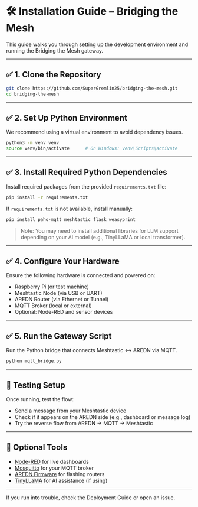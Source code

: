 
# 🛠️ Installation Guide – Bridging the Mesh

This guide walks you through setting up the development environment and running the Bridging the Mesh gateway.

---

## ✅ 1. Clone the Repository

```bash
git clone https://github.com/SuperGremlin25/bridging-the-mesh.git
cd bridging-the-mesh
```

---

## ✅ 2. Set Up Python Environment

We recommend using a virtual environment to avoid dependency issues.

```bash
python3 -m venv venv
source venv/bin/activate      # On Windows: venv\Scripts\activate
```

---

## ✅ 3. Install Required Python Dependencies

Install required packages from the provided `requirements.txt` file:

```bash
pip install -r requirements.txt
```

If `requirements.txt` is not available, install manually:

```bash
pip install paho-mqtt meshtastic flask weasyprint
```

> Note: You may need to install additional libraries for LLM support depending on your AI model (e.g., TinyLLaMA or local transformer).

---

## ✅ 4. Configure Your Hardware

Ensure the following hardware is connected and powered on:

- Raspberry Pi (or test machine)
- Meshtastic Node (via USB or UART)
- AREDN Router (via Ethernet or Tunnel)
- MQTT Broker (local or external)
- Optional: Node-RED and sensor devices

---

## ✅ 5. Run the Gateway Script

Run the Python bridge that connects Meshtastic <-> AREDN via MQTT.

```bash
python mqtt_bridge.py
```

---

## 🧪 Testing Setup

Once running, test the flow:

- Send a message from your Meshtastic device
- Check if it appears on the AREDN side (e.g., dashboard or message log)
- Try the reverse flow from AREDN → MQTT → Meshtastic

---

## 📎 Optional Tools

- [Node-RED](https://nodered.org) for live dashboards
- [Mosquitto](https://mosquitto.org) for your MQTT broker
- [AREDN Firmware](https://www.arednmesh.org/software) for flashing routers
- [TinyLLaMA](https://github.com/jzhang38/TinyLLaMA) for AI assistance (if using)

---

If you run into trouble, check the Deployment Guide or open an issue.
